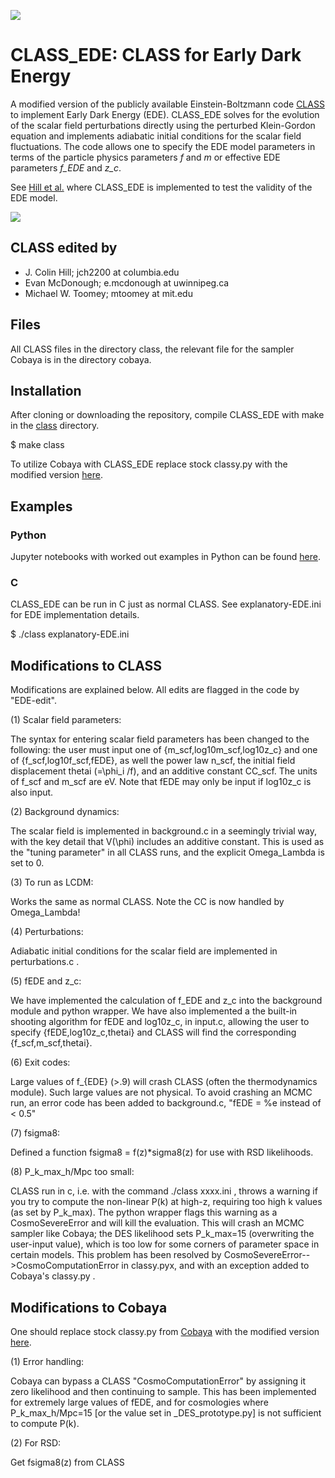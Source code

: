 [![](https://img.shields.io/badge/arXiv-2003.07355%20-red.svg)](https://arxiv.org/abs/2003.07355)

# CLASS_EDE: CLASS for Early Dark Energy

A modified version of the publicly available Einstein-Boltzmann code [CLASS](https://github.com/lesgourg/class_public) to implement Early Dark Energy (EDE). CLASS_EDE solves for the evolution of the scalar field perturbations directly using the perturbed Klein-Gordon equation and implements adiabatic initial conditions for the scalar field fluctuations. The code allows one to specify the EDE model parameters in terms of the particle physics parameters *f* and *m* or effective EDE parameters *f_EDE* and *z_c*.

See [Hill et al.](https://arxiv.org/abs/2003.07355) where CLASS_EDE is implemented to test the validity of the EDE model. 

![](https://github.com/mwt5345/class_ede/blob/master/class/figures-for-paper/scf/fEDE_v_z.png) <!-- .element height="10%" width="10%" -->

## CLASS edited by
- J. Colin Hill; jch2200 at columbia.edu
- Evan McDonough; e.mcdonough at uwinnipeg.ca
- Michael W. Toomey; mtoomey at mit.edu

## Files 

All CLASS files in the directory class, the relevant file for the sampler Cobaya is in the  directory cobaya.

## Installation

After cloning or downloading the repository, compile CLASS_EDE with make in the [class](https://github.com/mwt5345/class_ede/tree/master/class) directory.

$ make class

To utilize Cobaya with CLASS_EDE replace stock classy.py with the modified version [here](https://github.com/mwt5345/class_ede/tree/master/cobaya).

## Examples 

### Python
Jupyter notebooks with worked out examples in Python can be found [here](https://github.com/mwt5345/class_ede/tree/master/class/notebooks-ede).

### C

CLASS_EDE can be run in C just as normal CLASS. See explanatory-EDE.ini for EDE implementation details.

$ ./class explanatory-EDE.ini

## Modifications to CLASS 

Modifications are explained below. All edits are flagged in the code by "EDE-edit".

(1) Scalar field parameters: 

The syntax for entering scalar field parameters has been changed to the following: the user must input one of {m_scf,log10m_scf,log10z_c} and one of {f_scf,log10f_scf,fEDE}, as well the power law n_scf, the initial field displacement thetai (=\phi_i /f), and an additive constant CC_scf. The units of f_scf and m_scf are eV. Note that fEDE may only be input if log10z_c is also input. 

(2) Background dynamics:

The scalar field is implemented in background.c in a seemingly trivial way, with the key detail that V(\phi) includes an additive constant. This is used as the "tuning parameter" in all CLASS runs, and the explicit Omega_Lambda is set to 0.

(3) To run as LCDM: 

Works the same as normal CLASS. Note the CC is now handled by Omega_Lambda!

(4) Perturbations: 

Adiabatic initial conditions for the scalar field are implemented in perturbations.c . 

(5) fEDE and z_c: 

We have implemented the calculation of f_EDE and z_c into the background module and python wrapper. We have also implemented a the built-in shooting algorithm for fEDE and log10z_c, in input.c, allowing the user to specify {fEDE,log10z_c,thetai} and CLASS will find the corresponding {f_scf,m_scf,thetai}.

(6) Exit codes:

Large values of f_{EDE} (>.9) will crash CLASS (often the thermodynamics module). Such large values are not physical. To avoid crashing an MCMC run, an error code has been added to background.c, "fEDE = %e instead of < 0.5"

(7) fsigma8:

Defined a function fsigma8 = f(z)*sigma8(z) for use with RSD likelihoods.

(8) P_k_max_h/Mpc too small: 

CLASS run in c, i.e. with the command ./class xxxx.ini , throws a warning if you try to compute the non-linear P(k) at high-z, requiring too high k values (as set by P_k_max). The python wrapper flags this warning as a CosmoSevereError and will kill the evaluation. This will crash an MCMC sampler like Cobaya; the DES likelihood sets P_k_max=15 (overwriting the user-input value), which is too low for some corners of parameter space in certain models. This problem has been resolved by CosmoSevereError-->CosmoComputationError in classy.pyx, and with an exception added to Cobaya's classy.py . 


## Modifications to Cobaya 

One should replace stock classy.py from [Cobaya](https://github.com/CobayaSampler/cobaya) with the modified version [here](https://github.com/mwt5345/class_ede/tree/master/cobaya).

(1) Error handling: 

Cobaya can bypass a CLASS "CosmoComputationError" by assigning it zero likelihood and then continuing to sample. This has been implemented for extremely large values of fEDE, and for cosmologies where P_k_max_h/Mpc=15 [or the value set in _DES_prototype.py] is not sufficient to compute P(k).

(2) For RSD: 

Get fsigma8(z) from CLASS
